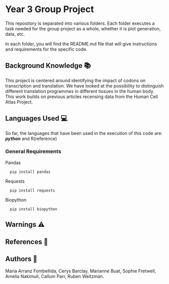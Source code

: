 # Year 3 Group Project
This repository is separated into various folders. Each folder executes a task needed for the group project as a whole, whether it is plot generation, data, etc.

In each folder, you will find the README.md file that will give instructions and requirements for the specific code.

## Background Knowledge :books:
This project is centered around identifying the impact of codons on transcription and translation. We have looked at the possibility to distinguish different translation programmes in different tissues in the human body. This work builds on previous articles recensing data from the Human Cell Atlas Project.
## Languages Used :computer:

So far, the languages that have been used in the execution of this code are: ***python*** and R(reference)

### General Requirements 
Pandas
```
  pip install pandas
```
Requests
```
  pip install requests
```
Biopython
```
  pip install biopython
```

## Warnings :warning:

## References :file_folder:

## Authors :pencil:
Maria Arranz Fombellida, Cerys Barclay, Marianne Buat, Sophie Fretwell, Amelia Nakimuli, Callum Parr, Ruben Weitzman.
